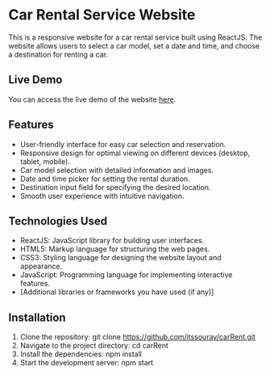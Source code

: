 # Car Rental Service Website

This is a responsive website for a car rental service built using ReactJS. The website allows users to select a car model, set a date and time, and choose a destination for renting a car.

## Live Demo

You can access the live demo of the website [here](https://itssouray.github.io/carRent/).

## Features

- User-friendly interface for easy car selection and reservation.
- Responsive design for optimal viewing on different devices (desktop, tablet, mobile).
- Car model selection with detailed information and images.
- Date and time picker for setting the rental duration.
- Destination input field for specifying the desired location.
- Smooth user experience with intuitive navigation.

## Technologies Used

- ReactJS: JavaScript library for building user interfaces.
- HTML5: Markup language for structuring the web pages.
- CSS3: Styling language for designing the website layout and appearance.
- JavaScript: Programming language for implementing interactive features.
- [Additional libraries or frameworks you have used (if any)]

## Installation

1. Clone the repository:  git clone https://github.com/itssouray/carRent.git
2. Navigate to the project directory:  cd carRent
3. Install the dependencies:  npm install
4. Start the development server: npm start




